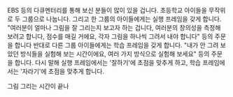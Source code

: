 EBS 등의 다큐멘터리를 통해 보신 분들이 많이 있을 겁니다. 초등학교 아이들을 무작위로 두 그룹으로 나눕니다. 그리고 한 그룹의 아이들에게는 실행 프레임을 갖게 합니다. "여러분이 얼마나 그림을 잘 그리는지 보고자 하는 겁니다, 여러분의 창의성을 측정해 보려고 합니다, 점수를 매길 거에요, 각자 그림을 하나씩 그려서 내야 합니다" 등의 주문을 합니다 반대로 다른 그룹 아이들에게는 학습 프레임을 갖게 합니다. "내가 안 그려 보았던 방식들을 실험해 보는 시간이에요, 여러 가지 방식으로 실험해 보세요" 등의 주문을 합니다. 다시 말해 실행 프레임에서는 '잘하기'에 초점을 맞추게 하고, 학습 프레임에서는 '자라기'에 초점을 맞추게 합니다.

그림 그리는 시간이 끝나